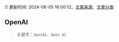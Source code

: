 :alarm_clock: 更新时间: 2024-06-05 18:00:12。[文章来源](/README.md)、[文章分类](/TAGS.md)

## OpenAI


> 关键字：`OpenAI`、`Open AI`



